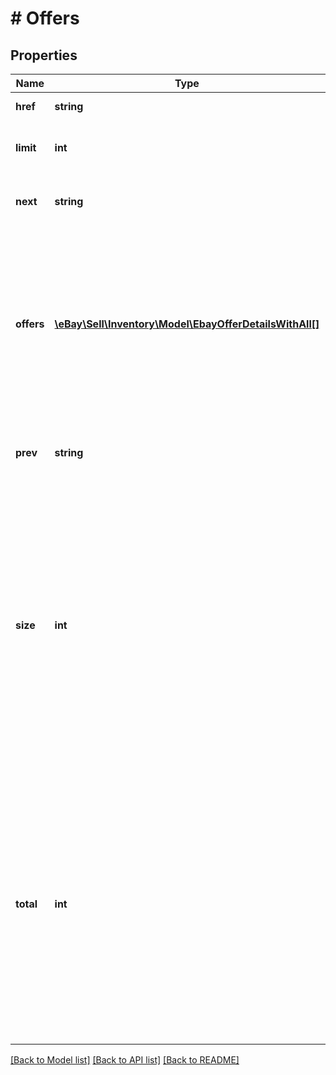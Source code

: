 # # Offers

## Properties

Name | Type | Description | Notes
------------ | ------------- | ------------- | -------------
**href** | **string** | This is the URL to the current page of offers. | [optional]
**limit** | **int** | This integer value is the number of offers that will be displayed on each results page. | [optional]
**next** | **string** | This is the URL to the next page of offers. This field will only be returned if there are additional offers to view. | [optional]
**offers** | [**\eBay\Sell\Inventory\Model\EbayOfferDetailsWithAll[]**](EbayOfferDetailsWithAll.md) | This container is an array of one or more of the seller&#39;s offers for the SKU value that is passed in through the required &lt;strong&gt;sku&lt;/strong&gt; query parameter.&lt;br&gt;&lt;br&gt; &lt;span class&#x3D;\&quot;tablenote\&quot;&gt; &lt;strong&gt;Note:&lt;/strong&gt; Currently, the Inventory API does not support the same SKU across multiple eBay marketplaces.&lt;/span&gt;&lt;br&gt;&lt;strong&gt;Max Occurs:&lt;/strong&gt; 25 | [optional]
**prev** | **string** | This is the URL to the previous page of offers. This field will only be returned if there are previous offers to view. | [optional]
**size** | **int** | This integer value indicates the number of offers being displayed on the current page of results. This number will generally be the same as the &lt;strong&gt;limit&lt;/strong&gt; value if there are additional pages of results to view.  &lt;br&gt;&lt;br&gt;&lt;span class&#x3D;\&quot;tablenote\&quot;&gt;&lt;strong&gt;Note:&lt;/strong&gt; The same SKU can be offered through an auction and a fixed-price listing concurrently. If this is the case, &lt;b&gt;getOffers&lt;/b&gt; will return two offers and this value will be &lt;code&gt;2&lt;/code&gt;. Otherwise, only one offer will be returned and this value will be &lt;code&gt;1&lt;/code&gt;.&lt;/span&gt; | [optional]
**total** | **int** | This integer value is the total number of offers that exist for the specified SKU value. Based on this number and on the &lt;strong&gt;limit&lt;/strong&gt; value, the seller may have to toggle through multiple pages to view all offers. &lt;br&gt;&lt;br&gt;&lt;span class&#x3D;\&quot;tablenote\&quot;&gt;&lt;strong&gt;Note:&lt;/strong&gt; The same SKU can be offered through an auction and a fixed-price listing concurrently. If this is the case, &lt;b&gt;getOffers&lt;/b&gt; will return two offers, so this value would be &lt;code&gt;2&lt;/code&gt;. Otherwise, only one offer will be returned and this value will be &lt;code&gt;1&lt;/code&gt;.&lt;/span&gt; | [optional]

[[Back to Model list]](../../README.md#models) [[Back to API list]](../../README.md#endpoints) [[Back to README]](../../README.md)
